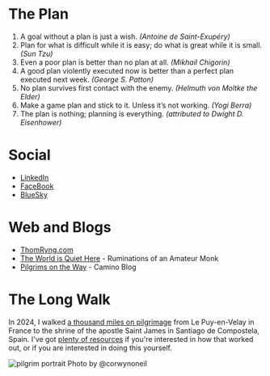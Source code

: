 # The Plan

1. A goal without a plan is just a wish. _(Antoine de Saint-Exupéry)_
2. Plan for what is difficult while it is easy; do what is great while it is small. _(Sun Tzu)_
3. Even a poor plan is better than no plan at all. _(Mikhail Chigorin)_
4. A good plan violently executed now is better than a perfect plan executed next week. _(George S. Patton)_
5. No plan survives first contact with the enemy. _(Helmuth von Moltke the Elder)_
6. Make a game plan and stick to it. Unless it’s not working. _(Yogi Berra)_
7. The plan is nothing; planning is everything. _(attributed to Dwight D. Eisenhower)_

# Social

- [LinkedIn](https://www.linkedin.com/in/thomryng/)
- [FaceBook](https://www.facebook.com/thom.ryng)
- [BlueSky](https://bsky.app/profile/thomryng.bsky.social)

# Web and Blogs

- [ThomRyng.com](https://www.thomryng.com/)
- [The World is Quiet Here](https://www.thomryng.com/amateurmonk/) - Ruminations of an Amateur Monk
- [Pilgrims on the Way](https://www.thomryng.com/camino/) - Camino Blog

# The Long Walk

In 2024, I walked [a thousand miles on pilgrimage](https://github.com/thomryng/thomryng/blob/main/2024.md) from Le Puy-en-Velay in France to the shrine of the apostle Saint James in Santiago de Compostela, Spain. I've got [plenty of resources](https://github.com/thomryng/thomryng/blob/main/2024.md) if you're interested in how that worked out, or if you are interested in doing this yourself.

![pilgrim portrait](https://github.com/thomryng/thomryng/assets/32556466/8c1f6db7-740a-4eb1-be28-b2e4df76e68a)
Photo by @corwynoneil
